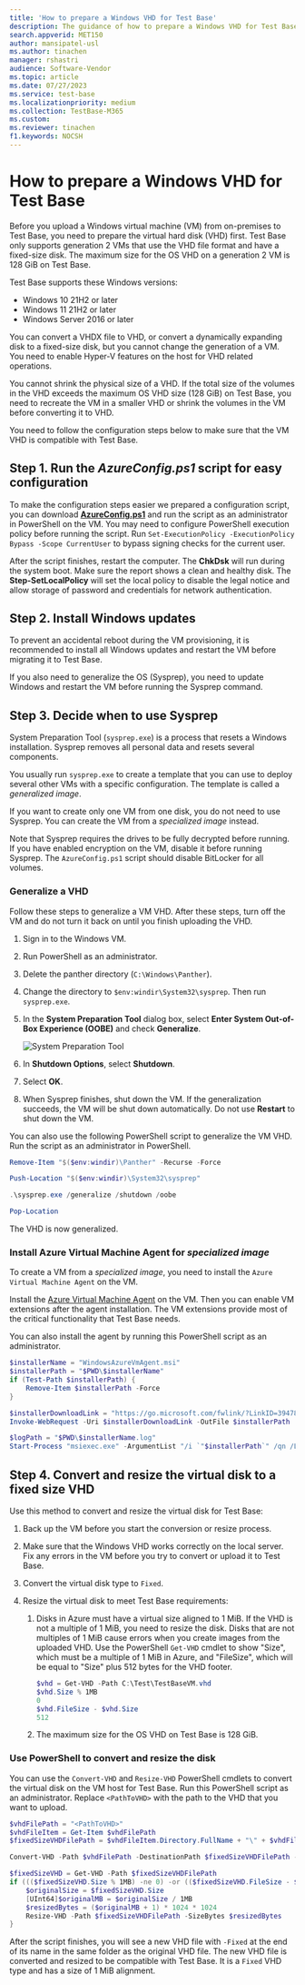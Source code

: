 ```yaml
---
title: 'How to prepare a Windows VHD for Test Base'
description: The guidance of how to prepare a Windows VHD for Test Base
search.appverid: MET150
author: mansipatel-usl
ms.author: tinachen
manager: rshastri
audience: Software-Vendor
ms.topic: article
ms.date: 07/27/2023
ms.service: test-base
ms.localizationpriority: medium
ms.collection: TestBase-M365
ms.custom:
ms.reviewer: tinachen
f1.keywords: NOCSH
---
```

# How to prepare a Windows VHD for Test Base

Before you upload a Windows virtual machine (VM) from on-premises to Test Base, you need to prepare the virtual hard disk (VHD) first.
Test Base only supports generation 2 VMs that use the VHD file format and have a fixed-size disk.
The maximum size for the OS VHD on a generation 2 VM is 128 GiB on Test Base.

Test Base supports these Windows versions:

- Windows 10 21H2 or later
- Windows 11 21H2 or later
- Windows Server 2016 or later

You can convert a VHDX file to VHD, or convert a dynamically expanding disk to a fixed-size disk, but you cannot change the generation of a VM. You need to enable Hyper-V features on the host for VHD related operations.

You cannot shrink the physical size of a VHD. If the total size of the volumes in the VHD exceeds the maximum OS VHD size (128 GiB) on Test Base, you need to recreate the VM in a smaller VHD or shrink the volumes in the VM before converting it to VHD.

You need to follow the configuration steps below to make sure that the VM VHD is compatible with Test Base.

## Step 1. Run the *AzureConfig.ps1* script for easy configuration

To make the configuration steps easier we prepared a configuration script, you can download **[AzureConfig.ps1](https://github.com/microsoft/testbase/blob/main/CustomImage/AzureConfig.ps1)** and run the script as an administrator in PowerShell on the VM. You may need to configure PowerShell execution policy before running the script. Run `Set-ExecutionPolicy -ExecutionPolicy Bypass -Scope CurrentUser` to bypass signing checks for the current user.

After the script finishes, restart the computer.
The **ChkDsk** will run during the system boot. Make sure the report shows a clean and healthy disk.
The **Step-SetLocalPolicy** will set the local policy to disable the legal notice and allow storage of password and credentials for network authentication.

## Step 2. Install Windows updates

To prevent an accidental reboot during the VM provisioning, it is recommended to install all Windows updates and restart the VM before migrating it to Test Base.

If you also need to generalize the OS (Sysprep), you need to update Windows and restart the VM before running the Sysprep command.

## Step 3. Decide when to use Sysprep

System Preparation Tool (`sysprep.exe`) is a process that resets a Windows installation.
Sysprep removes all personal data and resets several components.

You usually run `sysprep.exe` to create a template that you can use to deploy several other VMs with a specific configuration.
The template is called a *generalized image*.

If you want to create only one VM from one disk, you do not need to use Sysprep.
You can create the VM from a *specialized image* instead.

Note that Sysprep requires the drives to be fully decrypted before running.
If you have enabled encryption on the VM, disable it before running Sysprep. The `AzureConfig.ps1` script should disable BitLocker for all volumes.

### Generalize a VHD

Follow these steps to generalize a VM VHD. After these steps, turn off the VM and do not turn it back on until you finish uploading the VHD.

1. Sign in to the Windows VM.
1. Run PowerShell as an administrator.
1. Delete the panther directory (`C:\Windows\Panther`).
1. Change the directory to `$env:windir\System32\sysprep`. Then run `sysprep.exe`.
1. In the **System Preparation Tool** dialog box, select **Enter System Out-of-Box Experience (OOBE)** and check **Generalize**.

   ![System Preparation Tool](Media/vhd-sysprep.png)

1. In **Shutdown Options**, select **Shutdown**.
1. Select **OK**.
1. When Sysprep finishes, shut down the VM. If the generalization succeeds, the VM will be shut down automatically. Do not use **Restart** to shut down the VM.

You can also use the following PowerShell script to generalize the VM VHD. Run the script as an administrator in PowerShell.

```powershell
Remove-Item "$($env:windir)\Panther" -Recurse -Force

Push-Location "$($env:windir)\System32\sysprep"

.\sysprep.exe /generalize /shutdown /oobe

Pop-Location
```

The VHD is now generalized.

### Install Azure Virtual Machine Agent for *specialized image*

To create a VM from a *specialized image*, you need to install the `Azure Virtual Machine Agent` on the VM.

Install the [Azure Virtual Machine Agent](https://go.microsoft.com/fwlink/?LinkID=394789) on the VM. Then you can enable VM extensions after the agent installation.
The VM extensions provide most of the critical functionality that Test Base needs.

You can also install the agent by running this PowerShell script as an administrator.

```powershell
$installerName = "WindowsAzureVmAgent.msi"
$installerPath = "$PWD\$installerName"
if (Test-Path $installerPath) {
    Remove-Item $installerPath -Force 
}

$installerDownloadLink = "https://go.microsoft.com/fwlink/?LinkID=394789"
Invoke-WebRequest -Uri $installerDownloadLink -OutFile $installerPath

$logPath = "$PWD\$installerName.log"
Start-Process "msiexec.exe" -ArgumentList "/i `"$installerPath`" /qn /L*v `"$logPath`"" -PassThru -Wait
```

## Step 4. Convert and resize the virtual disk to a fixed size VHD

Use this method to convert and resize the virtual disk for Test Base:

1. Back up the VM before you start the conversion or resize process.
1. Make sure that the Windows VHD works correctly on the local server. Fix any errors in the VM before you try to convert or upload it to Test Base.
1. Convert the virtual disk type to `Fixed`.
1. Resize the virtual disk to meet Test Base requirements:

   1. Disks in Azure must have a virtual size aligned to 1 MiB. If the VHD is not a multiple of 1 MiB, you need to resize the disk. Disks that are not multiples of 1 MiB cause errors when you create images from the uploaded VHD. Use the PowerShell `Get-VHD` cmdlet to show "Size", which must be a multiple of 1 MiB in Azure, and "FileSize", which will be equal to "Size" plus 512 bytes for the VHD footer.

      ```powershell
      $vhd = Get-VHD -Path C:\Test\TestBaseVM.vhd
      $vhd.Size % 1MB
      0
      $vhd.FileSize - $vhd.Size
      512
      ```

   2. The maximum size for the OS VHD on Test Base is 128 GiB.

### Use PowerShell to convert and resize the disk

You can use the `Convert-VHD` and `Resize-VHD` PowerShell cmdlets to convert the virtual disk on the VM host for Test Base. Run this PowerShell script as an administrator. Replace `<PathToVHD>` with the path to the VHD that you want to upload.

```powershell
$vhdFilePath = "<PathToVHD>"
$vhdFileItem = Get-Item $vhdFilePath
$fixedSizeVHDFilePath = $vhdFileItem.Directory.FullName + "\" + $vhdFileItem.BaseName + '-Fixed.vhd'

Convert-VHD -Path $vhdFilePath -DestinationPath $fixedSizeVHDFilePath -VHDType Fixed

$fixedSizeVHD = Get-VHD -Path $fixedSizeVHDFilePath
if ((($fixedSizeVHD.Size % 1MB) -ne 0) -or (($fixedSizeVHD.FileSize - $fixedSizeVHD.Size) -ne 512)) {
    $originalSize = $fixedSizeVHD.Size
    [UInt64]$originalMB = $originalSize / 1MB
    $resizedBytes = ($originalMB + 1) * 1024 * 1024
    Resize-VHD -Path $fixedSizeVHDFilePath -SizeBytes $resizedBytes
}
```

After the script finishes, you will see a new VHD file with `-Fixed` at the end of its name in the same folder as the original VHD file.
The new VHD file is converted and resized to be compatible with Test Base. It is a `Fixed` VHD type and has a size of 1 MiB alignment.
